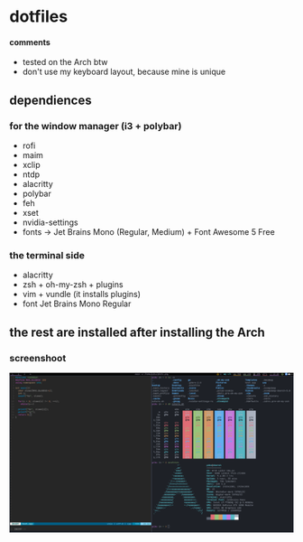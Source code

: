 # dotfiles
#### comments
+ tested on the Arch btw
+ don't use my keyboard layout, because mine is unique
## dependiences
### for the window manager (i3 + polybar)
+ rofi
+ maim
+ xclip
+ ntdp
+ alacritty
+ polybar
+ feh
+ xset
+ nvidia-settings
+ fonts -> Jet Brains Mono (Regular, Medium) + Font Awesome 5 Free
### the terminal side
+ alacritty
+ zsh + oh-my-zsh + plugins
+ vim + vundle (it installs plugins)
+ font Jet Brains Mono Regular
## the rest are installed after installing the Arch
### screenshoot
![photo.png](photo.png)

